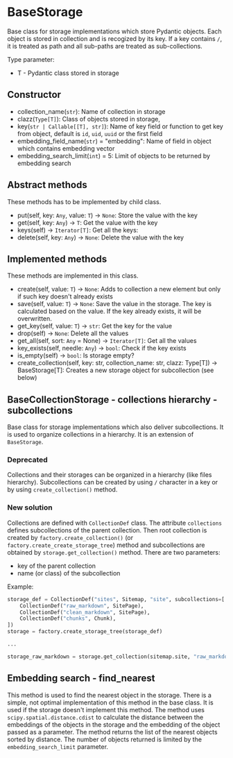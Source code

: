 # BaseStorage

Base class for storage implementations which store Pydantic objects.
Each object is stored in collection and is recogized by its key.
If a key contains `/`, it is treated as path and all sub-paths are
treated as sub-collections.

Type parameter:

* T - Pydantic class stored in storage

## Constructor

* collection_name(`str`): Name of collection in storage
* clazz(`Type[T]`): Class of objects stored in storage,
* key(`str | Callable[[T], str]`): Name of key field or function to get key from object, default is `id`, `uid`, `uuid` or the first field
* embedding_field_name(`str`) = "embedding": Name of field in object which contains embedding vector
* embedding_search_limit(`int`) = 5: Limit of objects to be returned by embedding search

## Abstract methods

These methods has to be implemented by child class.

* put(self, key: `Any`, value: `T`) -> `None`: Store the value with the key
* get(self, key: `Any`) -> `T`: Get the value with the key
* keys(self) -> `Iterator[T]`: Get all the keys:
* delete(self, key: `Any`) -> `None`: Delete the value with the key

## Implemented methods

These methods are implemented in this class.

* create(self, value: `T`) -> `None`: Adds to collection a new element but only if such key doesn't already exists
* save(self, value: `T`) -> `None`: Save the value in the storage. The key is calculated based on the value. If the key already exists, it will be overwritten.
* get_key(self, value: `T`) -> `str`: Get the key for the value
* drop(self) -> `None`: Delete all the values
* get_all(self, sort: `Any` = None) -> `Iterator[T]`: Get all the values
* key_exists(self, needle: `Any`) -> `bool`: Check if the key exists
* is_empty(self) -> `bool`: Is storage empty?
* create_collection(self, key: str, collection_name: str, clazz: Type[T]) -> BaseStorage[T]: Creates a new storage object for subcollection (see below)

## BaseCollectionStorage - collections hierarchy - subcollections

Base class for storage implementations which also deliver subcollections.
It is used to organize collections in a hierarchy. It is an extension of `BaseStorage`.

### Deprecated

Collections and their storages can be organized in a hierarchy (like files hierarchy).
Subcollections can be created by using `/` character in a key or by using `create_collection()` method.

### New solution

Collections are defined with `CollectionDef` class.
The attribute `collections` defines subcollections of the
parent collection. Then root collection is created by `factory.create_collection()` (or `factory.create_create_storage_tree`) method
and subcollections are obtained by `storage.get_collection()` method. There are two parameters:

* key of the parent collection
* name (or class) of the subcollection

Example:

```python
storage_def = CollectionDef("sites", Sitemap, "site", subcollections=[
    CollectionDef("raw_markdown", SitePage),
    CollectionDef("clean_markdown", SitePage),
    CollectionDef("chunks", Chunk),
])
storage = factory.create_storage_tree(storage_def)

... 

storage_raw_markdown = storage.get_collection(sitemap.site, "raw_markdown")
```

## Embedding search - find_nearest

This method is used to find the nearest object in the storage. There is
a simple, not optimal implementation of this method in the base class. It is
used if the storage doesn't implement this method. The method uses
`scipy.spatial.distance.cdist` to calculate the distance between the
embeddings of the objects in the storage and the embedding of the object
passed as a parameter. The method returns the list of the nearest objects
sorted by distance. The number of objects returned is limited by the
`embedding_search_limit` parameter.
